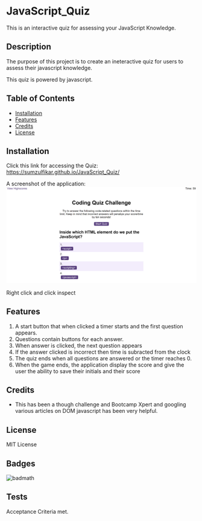 # JavaScript_Quiz
This is an interactive quiz for assessing your JavaScript Knowledge.

## Description

The purpose of this project is to create an ineteractive quiz for users to assess their javascript knowledge.

This quiz is powered by javascript.


## Table of Contents 

- [Installation](#installation)
- [Features](#features)
- [Credits](#credits)
- [License](#license)

## Installation

Click this link for accessing the Quiz:
https://sumzulfikar.github.io/JavaScript_Quiz/

A screenshot of the application:
![A timeed quiz for javascript](./starter/assets/images/quiz_app.PNG)

Right click and click inspect


## Features

1. A start button that when clicked a timer starts and the first question appears.
2. Questions contain buttons for each answer.
3. When answer is clicked, the next question appears
4. If the answer clicked is incorrect then time is subracted from the clock
5. The quiz ends when all questions are answered or the timer reaches 0.
6. When the game ends, the application display the score and give the user the ability to save their initials and their score 



## Credits

- This has been a though challenge and Bootcamp Xpert and googling various articles on DOM javascript has been very helpful. 

## License

MIT License

## Badges

![badmath](https://github.com/sumzulfikar?tab=achievements)


## Tests

Acceptance Criteria met.

